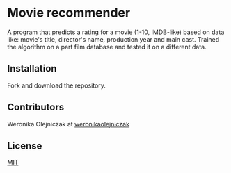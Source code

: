 # Movie recommender

A program that predicts a rating for a movie (1-10, IMDB-like) based on data like: movie's title, 
director's name, production year and main cast. Trained the algorithm on a part film database and 
tested it on a different data.

## Installation

Fork and download the repository.

## Contributors

Weronika Olejniczak at [weronikaolejniczak](https://github.com/weronikaolejniczak)

## License
[MIT](https://choosealicense.com/licenses/mit/)
